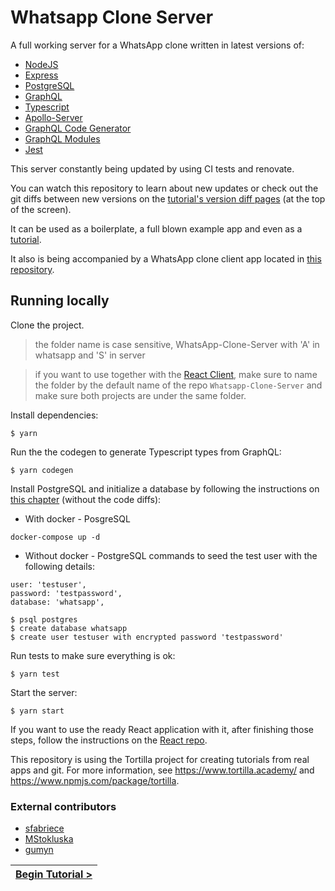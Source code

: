 # Whatsapp Clone Server

[//]: # (head-end)


A full working server for a WhatsApp clone written in latest versions of:
* [NodeJS](https://github.com/nodejs/node)
* [Express](https://github.com/expressjs/express)
* [PostgreSQL](https://github.com/postgres/postgres)
* [GraphQL](https://github.com/graphql/graphql-js)
* [Typescript](https://github.com/microsoft/TypeScript)
* [Apollo-Server](https://github.com/apollographql/apollo-server)
* [GraphQL Code Generator](https://github.com/dotansimha/graphql-code-generator)
* [GraphQL Modules](https://github.com/urigo/graphql-modules)
* [Jest](https://github.com/facebook/jest)

This server constantly being updated by using CI tests and renovate.

You can watch this repository to learn about new updates or check out the git diffs between new versions on the [tutorial's version diff pages](https://www.tortilla.academy/Urigo/WhatsApp-Clone-Tutorial) (at the top of the screen).

It can be used as a boilerplate, a full blown example app and even as a [tutorial](https://github.com/Urigo/WhatsApp-Clone-Tutorial).

It also is being accompanied by a WhatsApp clone client app located in [this repository](https://github.com/Urigo/WhatsApp-Clone-Client-React).

## Running locally

Clone the project.

> the folder name is case sensitive, WhatsApp-Clone-Server with 'A' in whatsapp and 'S' in server

> if you want to use together with the [React Client](https://github.com/Urigo/WhatsApp-Clone-Client-React), make sure to name the folder by the default name of the repo `Whatsapp-Clone-Server` and make sure both projects are under the same folder.

Install dependencies:
```
$ yarn
```

Run the the codegen to generate Typescript types from GraphQL:
```
$ yarn codegen
```

Install PostgreSQL and initialize a database by following the instructions on [this chapter](https://www.tortilla.academy/Urigo/WhatsApp-Clone-Tutorial/master/next/step/14) (without the code diffs):

* With docker - PosgreSQL
```
docker-compose up -d
```
* Without docker - PostgreSQL commands to seed the test user with the following details:
```
user: 'testuser',
password: 'testpassword',
database: 'whatsapp',
```
```sh-session
$ psql postgres
$ create database whatsapp
$ create user testuser with encrypted password 'testpassword'
```

Run tests to make sure everything is ok:
```
$ yarn test
```

Start the server:
```
$ yarn start
```

If you want to use the ready React application with it, after finishing those steps, follow the instructions on the [React repo](https://github.com/Urigo/WhatsApp-Clone-Client-React).


This repository is using the Tortilla project for creating tutorials from real apps and git. For more information, see https://www.tortilla.academy/ and https://www.npmjs.com/package/tortilla.

### External contributors

* [sfabriece](https://github.com/sfabriece)
* [MStokluska](https://github.com/MStokluska)
* [gumyn](https://github.com/gumyn)


[//]: # (foot-start)

[{]: <helper> (navStep)

| [Begin Tutorial >](.tortilla/manuals/views/step1.md) |
|----------------------:|

[}]: #
